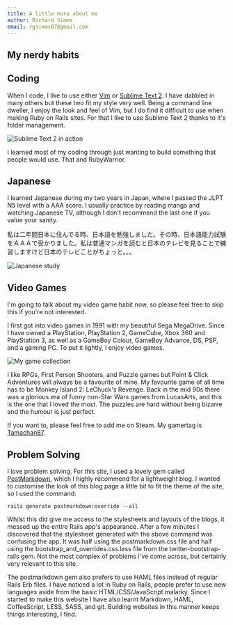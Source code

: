 ```yaml
---
title: A little more about me
author: Richard Simms
email: rgsimms87@gmail.com
---
```


## My nerdy habits

## Coding

When I code, I like to use either [Vim]( "Vim") or [Sublime Text 2]( "SB2"). I have dabbled in many others but these two fit my style very well. Being a command line dweller, I enjoy the look and feel of Vim, but I do find it difficult to use when making Ruby on Rails sites. For that I like to use Sublime Text 2 thanks to it's folder management.

![Sublime Text 2 in action](http://placekitten.com/200/300)

I learned most of my coding through just wanting to build something that people would use. That and RubyWarrior.

## Japanese

I learned Japanese during my two years in Japan, where I passed the JLPT N5 level with a AAA score. I usually practice by reading manga and watching Japanese TV, although I don't recommend the last one if you value your sanity.

私は二年間日本に住んでる時、日本語を勉強しました。その時、日本語能力試験をＡＡＡで受かりました。私は普通マンガを読むと日本のテレビを見ることで練習しますけど日本のテレビことがちょっと。。。

![Japanese study]()

## Video Games

I'm going to talk about my video game habit now, so please feel free to skip this if you're not interested.

I first got into video games in 1991 with my beautiful Sega MegaDrive. Since I have owned a PlayStation, PlayStation 2, GameCube, Xbox 360 and PlayStation 3, as well as a GameBoy Colour, GameBoy Advance, DS, PSP, and a gaming PC. To put it lightly, I enjoy video games.

![My game collection]()

I like RPGs, First Person Shooters, and Puzzle games but Point & Click Adventures will always be a favourite of mine. My favourite game of all time has to be Monkey Island 2: LeChuck's Revenge. Back in the mid 90s there was a glorious era of funny non-Star Wars games from LucasArts, and this is the one that I loved the most. The puzzles are hard without being bizarre and the humour is just perfect.

If you want to, please feel free to add me on Steam. My gamertag is [Tamachan87](http://steamcommunity.com/id/tamachan87).

## Problem Solving

I love problem solving. For this site, I used a lovely gem called [PostMarkdown](), which I highly recommend for a lightweight blog. I wanted to customise the look of this blog page a little bit to fit the theme of the site, so I used the command:

	rails generate postmarkdown:override --all

Whilst this did give me access to the stylesheets and layouts of the blogs, it messed up the entire Rails app's appearance. After a few minutes I discovered that the stylesheet generated with the above command was confusing the app. It was half using the postmarkdown.css file and half using the bootstrap_and_overrides.css.less file from the twitter-bootstrap-rails gem. Not the most complex of problems I've come across, but certainly very relevant to this site.

The postmarkdown gem also prefers to use HAML files instead of regular Rails Erb files. I have noticed a lot in Ruby on Rails, people prefer to use new languages aside from the basic HTML/CSS/JavaScript malarky. Since I started to make this website I have also learnt Markdown, HAML, CoffeeScript, LESS, SASS, and git. Building websites in this manner keeps things interesting, I find.